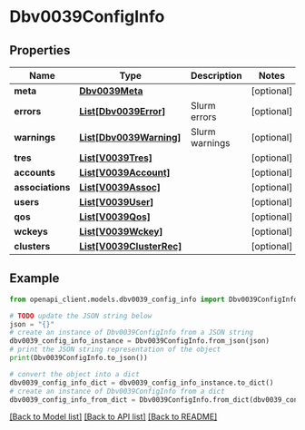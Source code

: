 # Dbv0039ConfigInfo


## Properties

Name | Type | Description | Notes
------------ | ------------- | ------------- | -------------
**meta** | [**Dbv0039Meta**](Dbv0039Meta.md) |  | [optional] 
**errors** | [**List[Dbv0039Error]**](Dbv0039Error.md) | Slurm errors | [optional] 
**warnings** | [**List[Dbv0039Warning]**](Dbv0039Warning.md) | Slurm warnings | [optional] 
**tres** | [**List[V0039Tres]**](V0039Tres.md) |  | [optional] 
**accounts** | [**List[V0039Account]**](V0039Account.md) |  | [optional] 
**associations** | [**List[V0039Assoc]**](V0039Assoc.md) |  | [optional] 
**users** | [**List[V0039User]**](V0039User.md) |  | [optional] 
**qos** | [**List[V0039Qos]**](V0039Qos.md) |  | [optional] 
**wckeys** | [**List[V0039Wckey]**](V0039Wckey.md) |  | [optional] 
**clusters** | [**List[V0039ClusterRec]**](V0039ClusterRec.md) |  | [optional] 

## Example

```python
from openapi_client.models.dbv0039_config_info import Dbv0039ConfigInfo

# TODO update the JSON string below
json = "{}"
# create an instance of Dbv0039ConfigInfo from a JSON string
dbv0039_config_info_instance = Dbv0039ConfigInfo.from_json(json)
# print the JSON string representation of the object
print(Dbv0039ConfigInfo.to_json())

# convert the object into a dict
dbv0039_config_info_dict = dbv0039_config_info_instance.to_dict()
# create an instance of Dbv0039ConfigInfo from a dict
dbv0039_config_info_from_dict = Dbv0039ConfigInfo.from_dict(dbv0039_config_info_dict)
```
[[Back to Model list]](../README.md#documentation-for-models) [[Back to API list]](../README.md#documentation-for-api-endpoints) [[Back to README]](../README.md)


